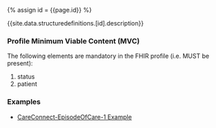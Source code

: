 
{% assign id = {{page.id}} %}

{{site.data.structuredefinitions.[id].description}}

### Profile Minimum Viable Content (MVC) ###

The following elements are mandatory in the FHIR profile (i.e. MUST be present):

1.	status
2.	patient

### Examples ###

- [CareConnect-EpisodeOfCare-1 Example](CareConnect-EpisodeOfCare-Example-1.html)
